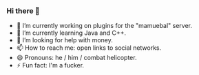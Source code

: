 ### Hi there 👋

- 🔭 I’m currently working on plugins for the "mamuebal" server.
- 🌱 I’m currently learning Java and C++.
- 🤔 I’m looking for help with money.
- 📫 How to reach me: open links to social networks.
- 😄 Pronouns: he / him / combat helicopter.
- ⚡ Fun fact: I'm a fucker.

